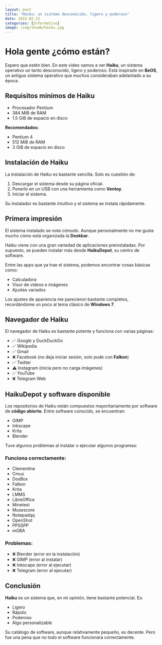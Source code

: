 ```yaml
---
layout: post
title: "Haiku: un sistema desconocido, ligero y poderoso"
date: 2022-02-22
categories: [Informativo]
image: /img/thumb/haiku.jpg
---
```


# Hola gente ¿cómo están?

Espero que estén bien. En este video vamos a ver **Haiku**, un sistema operativo un tanto desconocido, ligero y poderoso. Está inspirado en **BeOS**, un antiguo sistema operativo que muchos consideraban adelantado a su época.

## Requisitos mínimos de Haiku

- Procesador Pentium  
- 384 MiB de RAM  
- 1.5 GiB de espacio en disco  

**Recomendados:**

- Pentium 4  
- 512 MiB de RAM  
- 3 GiB de espacio en disco  

## Instalación de Haiku

La instalación de Haiku es bastante sencilla. Solo es cuestión de:

1. Descargar el sistema desde su página oficial.  
2. Ponerlo en un USB con una herramienta como **Ventoy**.  
3. Iniciar el sistema.  

Su instalador es bastante intuitivo y el sistema se instala rápidamente.

## Primera impresión

El sistema instalado se nota cómodo. Aunque personalmente no me gusta mucho cómo está organizada la **Deskbar**.

Haiku viene con una gran variedad de aplicaciones preinstaladas. Por supuesto, se pueden instalar más desde **HaikuDepot**, su centro de software.

Entre las apps que ya trae el sistema, podemos encontrar cosas básicas como:

- Calculadora  
- Visor de videos e imágenes  
- Ajustes variados  

Los ajustes de apariencia me parecieron bastante completos, recordándome un poco al tema clásico de **Windows 7**.

## Navegador de Haiku

El navegador de Haiku es bastante potente y funciona con varias páginas:

- ✅ Google y DuckDuckGo  
- ✅ Wikipedia  
- ✅ Gmail  
- ❌ Facebook (no deja iniciar sesión, solo pude con **Falkon**)  
- ✅ Twitter  
- ⚠️ Instagram (inicia pero no carga imágenes)  
- ✅ YouTube  
- ❌ Telegram Web  

## HaikuDepot y software disponible

Los repositorios de Haiku están compuestos mayoritariamente por software de **código abierto**. Entre software conocido, se encuentran:

- GIMP  
- Inkscape  
- Krita  
- Blender  

Tuve algunos problemas al instalar o ejecutar algunos programas:

### Funciona correctamente:

- Clementine  
- Cmus  
- DosBox  
- Falkon  
- Krita  
- LMMS  
- LibreOffice  
- Minetest  
- Musescore  
- Notepadqq  
- OpenShot  
- PPSSPP  
- mGBA  

### Problemas:

- ❌ Blender (error en la instalación)  
- ❌ GIMP (error al instalar)  
- ❌ Inkscape (error al ejecutar)  
- ❌ Telegram (error al ejecutar)  

## Conclusión

**Haiku** es un sistema que, en mi opinión, tiene bastante potencial. Es:

- Ligero  
- Rápido  
- Poderoso  
- Algo personalizable  

Su catálogo de software, aunque relativamente pequeño, es decente. Pero fue una pena que no todo el software funcionara correctamente.